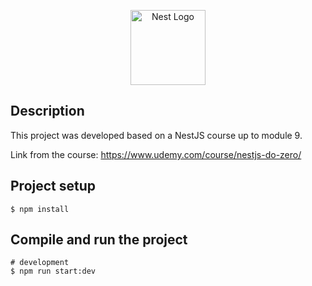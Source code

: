 <p align="center">
  <a href="http://nestjs.com/" target="blank"><img src="https://nestjs.com/img/logo-small.svg" width="120" alt="Nest Logo" /></a>
</p>

[circleci-image]: https://img.shields.io/circleci/build/github/nestjs/nest/master?token=abc123def456
[circleci-url]: https://circleci.com/gh/nestjs/nest


## Description
 
This project was developed based on a NestJS course up to module 9.

Link from the course: https://www.udemy.com/course/nestjs-do-zero/ 

## Project setup

```
$ npm install
```

## Compile and run the project

```
# development
$ npm run start:dev
```

